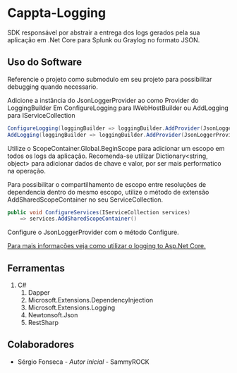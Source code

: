 # Cappta-Logging
SDK responsável por abstrair a entrega dos logs gerados pela sua aplicação em .Net Core para Splunk ou Graylog no formato JSON.

## Uso do Software
Referencie o projeto como submodulo em seu projeto para possibilitar debugging quando necessario.

Adicione a instância do JsonLoggerProvider ao como Provider do LoggingBuilder
Em ConfigureLogging para IWebHostBuilder ou AddLogging para IServiceCollection
```csharp
ConfigureLogging(loggingBuilder => loggingBuilder.AddProvider(JsonLoggerProvider.Instance))
AddLogging(loggingBuilder => loggingBuilder.AddProvider(JsonLoggerProvider.Instance))
```

Utilize o ScopeContainer.Global.BeginScope para adicionar um escopo em todos os logs da aplicação.
Recomenda-se utilizar Dictionary<string, object> para adicionar dados de chave e valor, por ser mais performatico na operação.

Para possibilitar o compartilhamento de escopo entre resoluções de dependencia dentro do mesmo escopo, utilize o método de extensão AddSharedScopeContainer no seu ServiceCollection.
```csharp
public void ConfigureServices(IServiceCollection services)
	=> services.AddSharedScopeContainer()
```

Configure o JsonLoggerProvider com o método Configure.

[Para mais informações veja como utilizar o logging to Asp.Net Core.](https://docs.microsoft.com/en-us/aspnet/core/fundamentals/logging/?view=aspnetcore-2.2)

## Ferramentas
1. C#
   1. Dapper
   1. Microsoft.Extensions.DependencyInjection
   1. Microsoft.Extensions.Logging
   1. Newtonsoft.Json
   1. RestSharp
 
 ## Colaboradores
 - Sérgio Fonseca - _Autor inicial_ - SammyROCK
